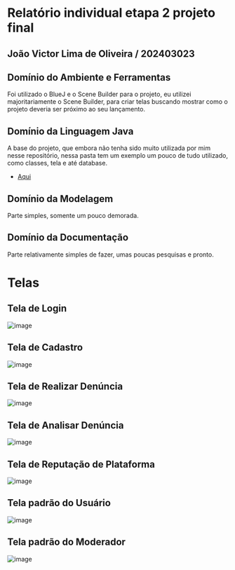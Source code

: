 # Relatório individual etapa 2 projeto final
## João Victor Lima de Oliveira / 202403023

## Domínio do Ambiente e Ferramentas
Foi utilizado o BlueJ e o Scene Builder para o projeto, eu utilizei majoritariamente o Scene Builder, para criar telas buscando mostrar como o projeto deveria ser próximo ao seu lançamento.

## Domínio da Linguagem Java
A base do projeto, que embora não tenha sido muito utilizada por mim nesse repositório, nessa pasta tem um exemplo um pouco de tudo utilizado, como classes, tela e até database.
- [Aqui](docs/ExtraJoao)

## Domínio da Modelagem
Parte simples, somente um pouco demorada.

## Domínio da Documentação
Parte relativamente simples de fazer, umas poucas pesquisas e pronto.

# Telas

## Tela de Login
![image](https://github.com/JoaoP9L/Telas-Projeto/blob/main/Prints/login.png)

## Tela de Cadastro
![image](https://github.com/JoaoP9L/Telas-Projeto/blob/main/Prints/cadastro.png)

## Tela de Realizar Denúncia
![image](https://github.com/JoaoP9L/Telas-Projeto/blob/main/Prints/denuncia.png)

## Tela de Analisar Denúncia
![image](https://github.com/JoaoP9L/Telas-Projeto/blob/main/Prints/analise.png)

## Tela de Reputação de Plataforma
![image](https://github.com/JoaoP9L/Telas-Projeto/blob/main/Prints/plataforma.png)

## Tela padrão do Usuário
![image](https://github.com/JoaoP9L/Telas-Projeto/blob/main/Prints/user.png)

## Tela padrão do Moderador
![image](https://github.com/JoaoP9L/Telas-Projeto/blob/main/Prints/mod.png)
